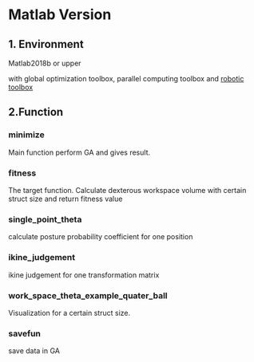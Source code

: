 # Matlab Version

## 1. Environment

Matlab2018b or upper

with global optimization toolbox, parallel computing toolbox and [robotic toolbox](http://www.petercorke.com/*Robotics*_Toolbox.html )

## 2.Function

### minimize

Main function perform GA and gives result.

### fitness

The target function. Calculate dexterous workspace volume with certain struct size and return fitness value

### single_point_theta

calculate posture probability coefficient for one position

### ikine_judgement

ikine judgement for one transformation matrix

### work_space_theta_example_quater_ball

Visualization for a certain struct size.

### savefun

save data in GA


